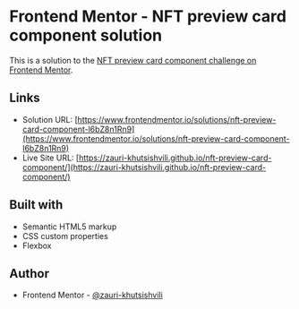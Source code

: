 # Frontend Mentor - NFT preview card component solution

This is a solution to the [NFT preview card component challenge on Frontend Mentor](https://www.frontendmentor.io/challenges/nft-preview-card-component-SbdUL_w0U).

## Links

- Solution URL: [https://www.frontendmentor.io/solutions/nft-preview-card-component-l6bZ8n1Rn9](https://www.frontendmentor.io/solutions/nft-preview-card-component-l6bZ8n1Rn9)
- Live Site URL: [https://zauri-khutsishvili.github.io/nft-preview-card-component/](https://zauri-khutsishvili.github.io/nft-preview-card-component/)

## Built with

- Semantic HTML5 markup
- CSS custom properties
- Flexbox

## Author

- Frontend Mentor - [@zauri-khutsishvili](https://www.frontendmentor.io/profile/zauri-khutsishvili)
